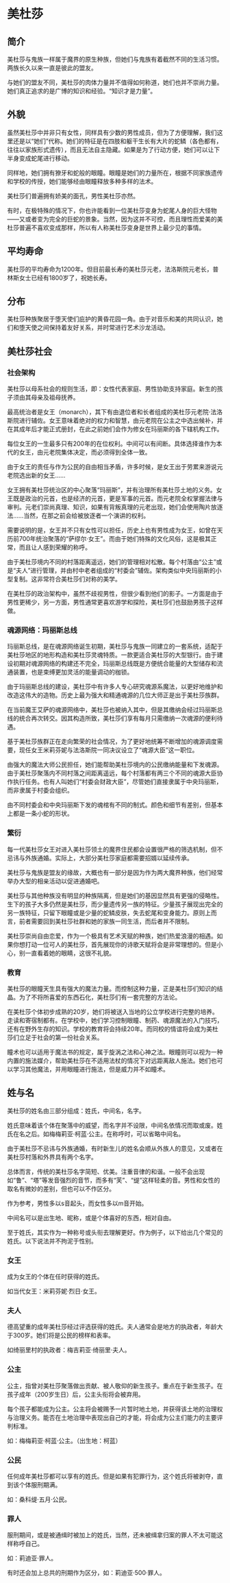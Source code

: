 # 美杜莎

## 简介

美杜莎与鬼族一样属于魔界的原生种族，但她们与鬼族有着截然不同的生活习惯。两族长久以来一直是彼此的盟友。

与她们的盟友不同，美杜莎的肉体力量并不值得如何称道，她们也并不崇尚力量。她们真正追求的是广博的知识和经验。“知识才是力量”。

## 外貌

虽然美杜莎中并非只有女性，同样具有少数的男性成员，但为了方便理解，我们这里还是以“她们”代称。她们的特征是在四肢和躯干生长有大片的蛇鳞（各色都有，往往以家族形式遗传），而且无法自主隐藏。如果是为了行动方便，她们可以让下半身变成蛇尾进行移动。

同样地，她们拥有獠牙和蛇般的眼瞳。眼瞳是她们的力量所在，根据不同家族遗传和学校的传授，她们能够经由眼瞳释放多种多样的法术。

美杜莎们普遍拥有娇美的面孔，男性美杜莎亦然。

有时，在极特殊的情况下，你也许能看到一位美杜莎变身为蛇尾人身的巨大怪物——又或者变为完全的巨蛇的景象。当然，因为这并不可控，而且理性而爱美的美杜莎普遍不喜欢变成那样，所以有人称美杜莎变身是世界上最少见的事情。

## 平均寿命

美杜莎的平均寿命为1200年。但目前最长寿的美杜莎元老，法洛斯院元老长，普林斯女士已经有1800岁了，祝她长寿。

## 分布

美杜莎种族聚居于堕天使们庇护的黄昏花园一角。由于对音乐和美的共同认识，她们和堕天使之间保持着友好关系，并时常进行艺术沙龙活动。

## 美杜莎社会

### 社会架构

美杜莎以母系社会的规则生活，即：女性代表家庭、男性协助支持家庭。新生的孩子须由其母亲及祖母抚养。

最高统治者是女王（monarch），其下有由退位者和长者组成的美杜莎元老院·法洛斯院进行辅佐。女王意味着绝对的权力和智慧，由元老院在公主之中选出候补，并在其成年后才能正式册封，在此之前她们会作为修女在玛丽斯的各下辖机构工作。

每位女王的一生最多只有200年的在位权利。中间可以有间断。具体选择谁作为本代的女王，由元老院集体决定，而必须得到全体一致。

由于女王的责任与作为公民的自由相当矛盾，许多时候，是女王出于劳累来游说元老院选出新的女王……

女王拥有美杜莎统治区的中心聚落“玛丽斯”，并有治理所有美杜莎土地的义务。女王既是政治的元首，也是经济的元首，更是军事的元首。而元老院全权掌握法律与审判。元老们崇尚真理、知识，如果有背叛真理的元老出现，她们会使用陶片放逐法……当然，在那之前会给被放逐者一个演讲的权利。

需要说明的是，女王并不只有女性可以担任，历史上也有男性成为女王，如曾在天历前700年统治聚落的“萨缪尔·女王”。而由于她们特殊的文化风俗，这是极其正常，而且让人感到荣耀的称呼。

由于美杜莎境内不同的村落距离遥远，她们的管理相对松散。每个村落由“公主”或是“夫人”进行管理，并由村中老者组成的“村委会”辅佐。架构类似中央玛丽斯的小型复制。这非常符合美杜莎们对称的美学。

在美杜莎的政治架构中，虽然不歧视男性，但很少看到他们的影子。一方面是由于男性更稀少，另一方面，男性通常更喜欢游学和探险，美杜莎们也鼓励男孩子这样做。

### 魂源网络：玛丽斯总线

玛丽斯总线，是在魂源网络诞生初期，美杜莎与鬼族一同建立的一套系统，适配于美杜莎地区的地形构造和美杜莎灵魂特质。一款更适合美杜莎的大型银行。由于建设初期对魂源网络的构建还不完全，玛丽斯总线既是方便统合能量的大型储存和流通装置，也是束缚更加灵活的能量调动的枷锁。

由于玛丽斯总线的建设，美杜莎中有许多人专心研究魂源系魔法，以更好地维护和改造这伟大的造物。历史上最为强大和精通魂源的几位大师正是出于美杜莎族群。

在当前魔王艾萨的魂源网络中，美杜莎也被纳入其中，但是其缴纳会经过玛丽斯总线的统合再次转交。因其构造所致，美杜莎们享有每月只需缴纳一次魂源的便利待遇。

基于美杜莎族群正在走向繁荣的社会情况，为了更好地统筹不断增加的魂源调度需要，现任女王米莉芬妮与法洛斯院一同决议设立了“魂源大臣”这一职位。

由强大的魔法大师公民担任，她们能帮助美杜莎境内的公民缴纳能量和下发魂源。由于美杜莎聚落内不同村落之间距离遥远，每个村落都有两三个不同的魂源大臣协作执行任务。也有人叫她们“村委会财政大臣”，尽管她们直接隶属于中央玛丽斯，而非隶属于村委会组织。

由不同村委会和中央玛丽斯下发的魂棺有不同的制式。颜色和细节有差别，但基本上都是一条小蛇的形状。

### 繁衍

每一代美杜莎女王对进入美杜莎领土的魔界住民都会设置很严格的筛选机制，但不忌讳与外族通婚。实际上，大部分美杜莎家庭都需要招婿以延续传承。

美杜莎与鬼族是盟友的缘故，大概也有一部分是因为作为两大魔界种族，他们经常举办大型的相亲活动以促进通婚吧。

美杜莎与其他种族没有明显的种族隔离，但是她们的基因显然具有更强的侵略性。生下的孩子大多仍然是美杜莎，而少量遗传另一族的特征。少量孩子展现出完全的另一族特征，只留下眼瞳或是少量的蛇鳞皮肤，失去蛇尾和变身能力。原则上而言，前者需要回到美杜莎社群和她的家族一同生活，而后者并不限制。

美杜莎崇尚自由恋爱，作为一个极具有艺术天赋的种族，她们热爱浪漫的相遇。如果你想打动一位可人的美杜莎，首先展现你的诗歌天赋将会是非常理想的。但是小心，别一直看着她的眼睛，这很不礼貌。

### 教育

美杜莎的眼瞳天生具有强大的魔法力量。而控制这种力量，正是美杜莎们知识的结晶。为了不将所喜爱的东西石化，美杜莎们有一套完整的方法论。

在美杜莎个体初步成熟的20岁，她们将被送入当地的公立学校进行完整的培养。走读和寄宿制都有。在学校中，她们学习控制眼瞳、制药、魂源魔法的入门技巧，还有在野外生存的知识。学校的教育将会持续20年。而同校的情谊将会成为美杜莎们立足于社会的第一份社会关系。

瞳术也可以适用于魔法书的规定，属于旋涡之法和心神之法。眼瞳则可以视为一种内置的施法媒介，帮助美杜莎在不适用法杖的情况下对远距离敌人施法。她们也可以学习其他魔法，并用眼瞳进行施法，但是威力并不如瞳术。

## 姓与名

美杜莎的姓名由三部分组成：姓氏，中间名，名字。

姓氏意味着该个体在聚落中的威望，而名字并不设限，中间名依情况而取或废。姓氏在名之后。如梅梅莉亚·柯蓝·公主。在称呼时，可以省略中间名。

由于美杜莎不忌讳与外族通婚，有时新生儿的姓名会顺从外族人的意见，又或者在美杜莎村落和外界具有两个名字。

总体而言，传统的美杜莎名字简短、优美。注重音律的和谐。一般不会出现如“鲁”、“塔”等发音强烈的音节，而多有“芙”、“缇”这样轻柔的音。男性和女性的取名有微妙的差别，但也可以不作区分。

作为参考，男性多以s音起头，而女性多以m音开始。

中间名可以是出生地、昵称，或是个体喜好的东西，相对自由。

至于姓氏，其实作为一种称号或头衔去理解更好。作为例子，以下给出几个常见的姓氏。以下说法并不拘泥于性别。

### 女王

成为女王的个体在任时获得的姓氏。

如当代女王：米莉芬妮·烈日·女王。

### 夫人

德高望重的成年美杜莎经过评选获得的姓氏。夫人通常会是地方的执政者，年龄大于300岁。她们将是公民的榜样和表率。

如绮丽里村的执政者：梅吉莉亚·绮丽里·夫人。

### 公主

公主，指曾对美杜莎聚落做出贡献、被人敬仰的新生孩子。重点在于新生孩子。在孩子成年（200岁生日）后，公主头衔将会被弃用。

每个孩子都能成为公主。公主将会被赐予一片暂时地土地，并获得该土地的治理权与治理义务。能否在土地治理中表现出自己的才能，将会成为公主们能力的主要评判标准。

如：梅梅莉亚·柯蓝·公主。（出生地：柯蓝）

### 公民

任何成年美杜莎都可以享有的姓氏。但是如果有犯罪行为，这个姓氏将被剥夺，直到该个体服刑期满。

如：桑科缇·五月·公民。

### 罪人

服刑期间，或是被通缉时被加上的姓氏，当然，还未被缉拿归案的罪人不太可能这样称呼自己。

如：莉迪亚·罪人。

有时还会加上总共的刑期作为区分，如：莉迪亚·500·罪人。



